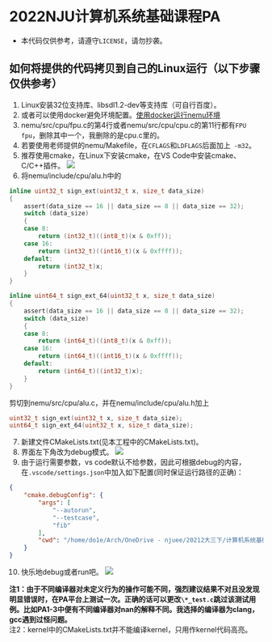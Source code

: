 # 2022NJU计算机系统基础课程PA
* 本代码仅供参考，请遵守`LICENSE`，请勿抄袭。
## 如何将提供的代码拷贝到自己的Linux运行（以下步骤仅供参考）
1. Linux安装32位支持库、libsdl1.2-dev等支持库（可自行百度）。
2. 或者可以使用docker避免环境配置。[使用docker运行nemu环境](./docker/README.md)
3. nemu/src/cpu/fpu.c的第4行或者nemu/src/cpu/cpu.c的第11行都有`FPU fpu`，删除其中一个，我删除的是cpu.c里的。
4. 若要使用老师提供的nemu/Makefile，在`CFLAGS`和`LDFLAGS`后面加上` -m32`。
5. 推荐使用cmake，在Linux下安装cmake，在VS Code中安装cmake、C/C++插件。
![](https://gitee.com/do1e/file-bed/raw/master/1649419898427.png)
6. 将nemu/include/cpu/alu.h中的
```c
inline uint32_t sign_ext(uint32_t x, size_t data_size)
{
    assert(data_size == 16 || data_size == 8 || data_size == 32);
    switch (data_size)
    {
    case 8:
        return (int32_t)((int8_t)(x & 0xff));
    case 16:
        return (int32_t)((int16_t)(x & 0xffff));
    default:
        return (int32_t)x;
    }
}

inline uint64_t sign_ext_64(uint32_t x, size_t data_size)
{
    assert(data_size == 16 || data_size == 8 || data_size == 32);
    switch (data_size)
    {
    case 8:
        return (int64_t)((int8_t)(x & 0xff));
    case 16:
        return (int64_t)((int16_t)(x & 0xffff));
    default:
        return (int64_t)((int32_t)x);
    }
}
```
剪切到nemu/src/cpu/alu.c，并在nemu/include/cpu/alu.h加上
```c
uint32_t sign_ext(uint32_t x, size_t data_size);
uint64_t sign_ext_64(uint32_t x, size_t data_size);
```
7. 新建文件CMakeLists.txt(见本工程中的CMakeLists.txt)。
8. 界面左下角改为debug模式。
![](https://gitee.com/do1e/file-bed/raw/master/1646617632458.png)
9. 由于运行需要参数，vs code默认不给参数，因此可根据debug的内容，在`.vscode/settings.json`中加入如下配置(同时保证运行路径的正确)：
```json
{
    "cmake.debugConfig": {
        "args": [
            "--autorun",
            "--testcase",
            "fib"
        ],
        "cwd": "/home/do1e/Arch/OneDrive - njuee/20212大三下/计算机系统基础/PA/NJU-nemu"
    }
}
```

10. 快乐地debug或者run吧。
![](https://gitee.com/do1e/file-bed/raw/master/1646617661458.png)

**注1：由于不同编译器对未定义行为的操作可能不同，强烈建议结果不对且没发现明显错误时，在PA平台上测试一次。正确的话可以更改`\*_test.c`跳过该测试用例。比如PA1-3中便有不同编译器对nan的解释不同。我选择的编译器为clang，gcc遇到过怪问题。**  
注2：kernel中的CMakeLists.txt并不能编译kernel，只用作kernel代码高亮。

